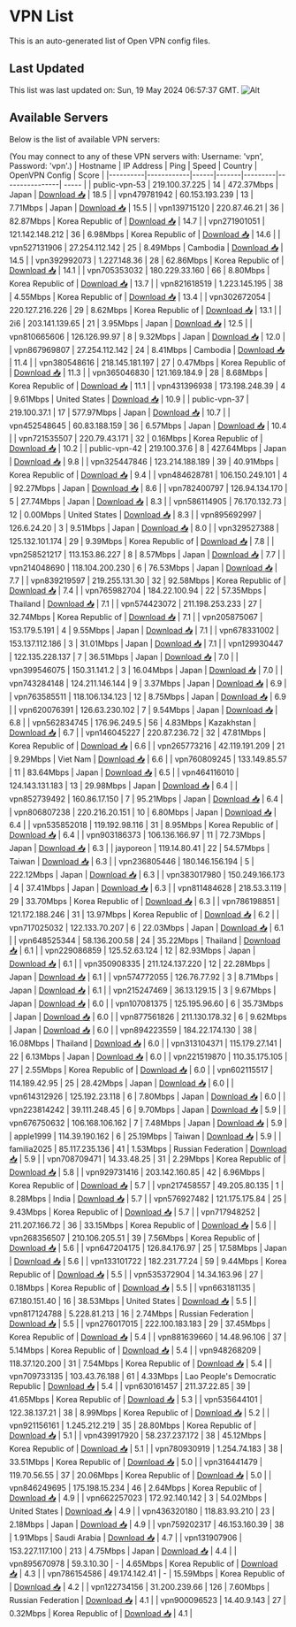 # VPN List

This is an auto-generated list of Open VPN config files.

## Last Updated

This list was last updated on: Sun, 19 May 2024 06:57:37 GMT.
![Alt](https://repobeats.axiom.co/api/embed/186b98318ef1479477931607c1ad7d823f12451f.svg "Repobeats analytics image")

## Available Servers

Below is the list of available VPN servers:

(You may connect to any of these VPN servers with: Username: 'vpn', Password: 'vpn'.)
| Hostname | IP Address | Ping | Speed | Country | OpenVPN Config | Score |
|----------|------------|------|-------|---------|----------------| ----- |
| public-vpn-53 | 219.100.37.225 | 14 | 472.37Mbps | Japan | [Download 📥](./configs/server_0_JP.ovpn) | 18.5 |
| vpn479781942 | 60.153.193.239 | 13 | 7.71Mbps | Japan | [Download 📥](./configs/server_1_JP.ovpn) | 15.5 |
| vpn139715120 | 220.87.46.21 | 36 | 82.87Mbps | Korea Republic of | [Download 📥](./configs/server_2_KR.ovpn) | 14.7 |
| vpn271901051 | 121.142.148.212 | 36 | 6.98Mbps | Korea Republic of | [Download 📥](./configs/server_3_KR.ovpn) | 14.6 |
| vpn527131906 | 27.254.112.142 | 25 | 8.49Mbps | Cambodia | [Download 📥](./configs/server_4_KH.ovpn) | 14.5 |
| vpn392992073 | 1.227.148.36 | 28 | 62.86Mbps | Korea Republic of | [Download 📥](./configs/server_5_KR.ovpn) | 14.1 |
| vpn705353032 | 180.229.33.160 | 66 | 8.80Mbps | Korea Republic of | [Download 📥](./configs/server_6_KR.ovpn) | 13.7 |
| vpn821618519 | 1.223.145.195 | 38 | 4.55Mbps | Korea Republic of | [Download 📥](./configs/server_7_KR.ovpn) | 13.4 |
| vpn302672054 | 220.127.216.226 | 29 | 8.62Mbps | Korea Republic of | [Download 📥](./configs/server_8_KR.ovpn) | 13.1 |
| 2i6 | 203.141.139.65 | 21 | 3.95Mbps | Japan | [Download 📥](./configs/server_9_JP.ovpn) | 12.5 |
| vpn810665606 | 126.126.99.97 | 8 | 9.32Mbps | Japan | [Download 📥](./configs/server_10_JP.ovpn) | 12.0 |
| vpn867969807 | 27.254.112.142 | 24 | 8.41Mbps | Cambodia | [Download 📥](./configs/server_11_KH.ovpn) | 11.4 |
| vpn380548616 | 218.145.181.197 | 27 | 0.47Mbps | Korea Republic of | [Download 📥](./configs/server_12_KR.ovpn) | 11.3 |
| vpn365046830 | 121.169.184.9 | 28 | 8.68Mbps | Korea Republic of | [Download 📥](./configs/server_13_KR.ovpn) | 11.1 |
| vpn431396938 | 173.198.248.39 | 4 | 9.61Mbps | United States | [Download 📥](./configs/server_14_US.ovpn) | 10.9 |
| public-vpn-37 | 219.100.37.1 | 17 | 577.97Mbps | Japan | [Download 📥](./configs/server_15_JP.ovpn) | 10.7 |
| vpn452548645 | 60.83.188.159 | 36 | 6.57Mbps | Japan | [Download 📥](./configs/server_16_JP.ovpn) | 10.4 |
| vpn721535507 | 220.79.43.171 | 32 | 0.16Mbps | Korea Republic of | [Download 📥](./configs/server_17_KR.ovpn) | 10.2 |
| public-vpn-42 | 219.100.37.6 | 8 | 427.64Mbps | Japan | [Download 📥](./configs/server_18_JP.ovpn) | 9.8 |
| vpn325447846 | 123.214.188.189 | 39 | 40.91Mbps | Korea Republic of | [Download 📥](./configs/server_19_KR.ovpn) | 9.4 |
| vpn484628781 | 106.150.249.101 | 4 | 92.27Mbps | Japan | [Download 📥](./configs/server_20_JP.ovpn) | 8.6 |
| vpn782400797 | 126.94.134.170 | 5 | 27.74Mbps | Japan | [Download 📥](./configs/server_21_JP.ovpn) | 8.3 |
| vpn586114905 | 76.170.132.73 | 12 | 0.00Mbps | United States | [Download 📥](./configs/server_22_US.ovpn) | 8.3 |
| vpn895692997 | 126.6.24.20 | 3 | 9.51Mbps | Japan | [Download 📥](./configs/server_23_JP.ovpn) | 8.0 |
| vpn329527388 | 125.132.101.174 | 29 | 9.39Mbps | Korea Republic of | [Download 📥](./configs/server_24_KR.ovpn) | 7.8 |
| vpn258521217 | 113.153.86.227 | 8 | 8.57Mbps | Japan | [Download 📥](./configs/server_25_JP.ovpn) | 7.7 |
| vpn214048690 | 118.104.200.230 | 6 | 76.53Mbps | Japan | [Download 📥](./configs/server_26_JP.ovpn) | 7.7 |
| vpn839219597 | 219.255.131.30 | 32 | 92.58Mbps | Korea Republic of | [Download 📥](./configs/server_27_KR.ovpn) | 7.4 |
| vpn765982704 | 184.22.100.94 | 22 | 57.35Mbps | Thailand | [Download 📥](./configs/server_28_TH.ovpn) | 7.1 |
| vpn574423072 | 211.198.253.233 | 27 | 32.74Mbps | Korea Republic of | [Download 📥](./configs/server_29_KR.ovpn) | 7.1 |
| vpn205875067 | 153.179.5.191 | 4 | 9.55Mbps | Japan | [Download 📥](./configs/server_30_JP.ovpn) | 7.1 |
| vpn678331002 | 153.137.112.186 | 3 | 31.01Mbps | Japan | [Download 📥](./configs/server_31_JP.ovpn) | 7.1 |
| vpn129930447 | 122.135.228.137 | 7 | 36.51Mbps | Japan | [Download 📥](./configs/server_32_JP.ovpn) | 7.0 |
| vpn399546075 | 150.31.141.2 | 3 | 16.04Mbps | Japan | [Download 📥](./configs/server_33_JP.ovpn) | 7.0 |
| vpn743284148 | 124.211.146.144 | 9 | 3.37Mbps | Japan | [Download 📥](./configs/server_34_JP.ovpn) | 6.9 |
| vpn763585511 | 118.106.134.123 | 12 | 8.75Mbps | Japan | [Download 📥](./configs/server_35_JP.ovpn) | 6.9 |
| vpn620076391 | 126.63.230.102 | 7 | 9.54Mbps | Japan | [Download 📥](./configs/server_36_JP.ovpn) | 6.8 |
| vpn562834745 | 176.96.249.5 | 56 | 4.83Mbps | Kazakhstan | [Download 📥](./configs/server_37_KZ.ovpn) | 6.7 |
| vpn146045227 | 220.87.236.72 | 32 | 47.81Mbps | Korea Republic of | [Download 📥](./configs/server_38_KR.ovpn) | 6.6 |
| vpn265773216 | 42.119.191.209 | 21 | 9.29Mbps | Viet Nam | [Download 📥](./configs/server_39_VN.ovpn) | 6.6 |
| vpn760809245 | 133.149.85.57 | 11 | 83.64Mbps | Japan | [Download 📥](./configs/server_40_JP.ovpn) | 6.5 |
| vpn464116010 | 124.143.131.183 | 13 | 29.98Mbps | Japan | [Download 📥](./configs/server_41_JP.ovpn) | 6.4 |
| vpn852739492 | 160.86.17.150 | 7 | 95.21Mbps | Japan | [Download 📥](./configs/server_42_JP.ovpn) | 6.4 |
| vpn806807238 | 220.216.20.151 | 10 | 6.80Mbps | Japan | [Download 📥](./configs/server_43_JP.ovpn) | 6.4 |
| vpn535852018 | 119.192.98.116 | 31 | 8.95Mbps | Korea Republic of | [Download 📥](./configs/server_44_KR.ovpn) | 6.4 |
| vpn903186373 | 106.136.166.97 | 11 | 72.73Mbps | Japan | [Download 📥](./configs/server_45_JP.ovpn) | 6.3 |
| jayporeon | 119.14.80.41 | 22 | 54.57Mbps | Taiwan | [Download 📥](./configs/server_46_TW.ovpn) | 6.3 |
| vpn236805446 | 180.146.156.194 | 5 | 222.12Mbps | Japan | [Download 📥](./configs/server_47_JP.ovpn) | 6.3 |
| vpn383017980 | 150.249.166.173 | 4 | 37.41Mbps | Japan | [Download 📥](./configs/server_48_JP.ovpn) | 6.3 |
| vpn811484628 | 218.53.3.119 | 29 | 33.70Mbps | Korea Republic of | [Download 📥](./configs/server_49_KR.ovpn) | 6.3 |
| vpn786198851 | 121.172.188.246 | 31 | 13.97Mbps | Korea Republic of | [Download 📥](./configs/server_50_KR.ovpn) | 6.2 |
| vpn717025032 | 122.133.70.207 | 6 | 22.03Mbps | Japan | [Download 📥](./configs/server_51_JP.ovpn) | 6.1 |
| vpn648525344 | 58.136.200.58 | 24 | 35.22Mbps | Thailand | [Download 📥](./configs/server_52_TH.ovpn) | 6.1 |
| vpn229086859 | 125.52.63.124 | 12 | 82.93Mbps | Japan | [Download 📥](./configs/server_53_JP.ovpn) | 6.1 |
| vpn350908335 | 211.124.137.220 | 12 | 22.28Mbps | Japan | [Download 📥](./configs/server_54_JP.ovpn) | 6.1 |
| vpn574772055 | 126.76.77.92 | 3 | 8.71Mbps | Japan | [Download 📥](./configs/server_55_JP.ovpn) | 6.1 |
| vpn215247469 | 36.13.129.15 | 3 | 9.67Mbps | Japan | [Download 📥](./configs/server_56_JP.ovpn) | 6.0 |
| vpn107081375 | 125.195.96.60 | 6 | 35.73Mbps | Japan | [Download 📥](./configs/server_57_JP.ovpn) | 6.0 |
| vpn877561826 | 211.130.178.32 | 6 | 9.62Mbps | Japan | [Download 📥](./configs/server_58_JP.ovpn) | 6.0 |
| vpn894223559 | 184.22.174.130 | 38 | 16.08Mbps | Thailand | [Download 📥](./configs/server_59_TH.ovpn) | 6.0 |
| vpn313104371 | 115.179.27.141 | 22 | 6.13Mbps | Japan | [Download 📥](./configs/server_60_JP.ovpn) | 6.0 |
| vpn221519870 | 110.35.175.105 | 27 | 2.55Mbps | Korea Republic of | [Download 📥](./configs/server_61_KR.ovpn) | 6.0 |
| vpn602115517 | 114.189.42.95 | 25 | 28.42Mbps | Japan | [Download 📥](./configs/server_62_JP.ovpn) | 6.0 |
| vpn614312926 | 125.192.23.118 | 6 | 7.80Mbps | Japan | [Download 📥](./configs/server_63_JP.ovpn) | 6.0 |
| vpn223814242 | 39.111.248.45 | 6 | 9.70Mbps | Japan | [Download 📥](./configs/server_64_JP.ovpn) | 5.9 |
| vpn676750632 | 106.168.106.162 | 7 | 7.48Mbps | Japan | [Download 📥](./configs/server_65_JP.ovpn) | 5.9 |
| apple1999 | 114.39.190.162 | 6 | 25.19Mbps | Taiwan | [Download 📥](./configs/server_66_TW.ovpn) | 5.9 |
| familia2025 | 85.117.235.136 | 41 | 1.53Mbps | Russian Federation | [Download 📥](./configs/server_67_RU.ovpn) | 5.9 |
| vpn708709471 | 14.33.48.25 | 31 | 2.29Mbps | Korea Republic of | [Download 📥](./configs/server_68_KR.ovpn) | 5.8 |
| vpn929731416 | 203.142.160.85 | 42 | 6.96Mbps | Korea Republic of | [Download 📥](./configs/server_69_KR.ovpn) | 5.7 |
| vpn217458557 | 49.205.80.135 | 1 | 8.28Mbps | India | [Download 📥](./configs/server_70_IN.ovpn) | 5.7 |
| vpn576927482 | 121.175.175.84 | 25 | 9.43Mbps | Korea Republic of | [Download 📥](./configs/server_71_KR.ovpn) | 5.7 |
| vpn717948252 | 211.207.166.72 | 36 | 33.15Mbps | Korea Republic of | [Download 📥](./configs/server_72_KR.ovpn) | 5.6 |
| vpn268356507 | 210.106.205.51 | 39 | 7.56Mbps | Korea Republic of | [Download 📥](./configs/server_73_KR.ovpn) | 5.6 |
| vpn647204175 | 126.84.176.97 | 25 | 17.58Mbps | Japan | [Download 📥](./configs/server_74_JP.ovpn) | 5.6 |
| vpn133101722 | 182.231.77.24 | 59 | 9.44Mbps | Korea Republic of | [Download 📥](./configs/server_75_KR.ovpn) | 5.5 |
| vpn535372904 | 14.34.163.96 | 27 | 0.18Mbps | Korea Republic of | [Download 📥](./configs/server_76_KR.ovpn) | 5.5 |
| vpn663181135 | 67.180.151.40 | 16 | 38.53Mbps | United States | [Download 📥](./configs/server_77_US.ovpn) | 5.5 |
| vpn817124788 | 5.228.81.213 | 16 | 2.74Mbps | Russian Federation | [Download 📥](./configs/server_78_RU.ovpn) | 5.5 |
| vpn276017015 | 222.100.183.183 | 29 | 37.45Mbps | Korea Republic of | [Download 📥](./configs/server_79_KR.ovpn) | 5.4 |
| vpn881639660 | 14.48.96.106 | 37 | 5.14Mbps | Korea Republic of | [Download 📥](./configs/server_80_KR.ovpn) | 5.4 |
| vpn948268209 | 118.37.120.200 | 31 | 7.54Mbps | Korea Republic of | [Download 📥](./configs/server_81_KR.ovpn) | 5.4 |
| vpn709733135 | 103.43.76.188 | 61 | 4.33Mbps | Lao People's Democratic Republic | [Download 📥](./configs/server_82_LA.ovpn) | 5.4 |
| vpn630161457 | 211.37.22.85 | 39 | 41.65Mbps | Korea Republic of | [Download 📥](./configs/server_83_KR.ovpn) | 5.3 |
| vpn535644101 | 122.38.137.21 | 38 | 8.99Mbps | Korea Republic of | [Download 📥](./configs/server_84_KR.ovpn) | 5.2 |
| vpn921156161 | 1.245.212.219 | 35 | 28.80Mbps | Korea Republic of | [Download 📥](./configs/server_85_KR.ovpn) | 5.1 |
| vpn439917920 | 58.237.237.172 | 38 | 45.12Mbps | Korea Republic of | [Download 📥](./configs/server_86_KR.ovpn) | 5.1 |
| vpn780930919 | 1.254.74.183 | 38 | 33.51Mbps | Korea Republic of | [Download 📥](./configs/server_87_KR.ovpn) | 5.0 |
| vpn316441479 | 119.70.56.55 | 37 | 20.06Mbps | Korea Republic of | [Download 📥](./configs/server_88_KR.ovpn) | 5.0 |
| vpn846249695 | 175.198.15.234 | 46 | 2.64Mbps | Korea Republic of | [Download 📥](./configs/server_89_KR.ovpn) | 4.9 |
| vpn662257023 | 172.92.140.142 | 3 | 54.02Mbps | United States | [Download 📥](./configs/server_90_US.ovpn) | 4.9 |
| vpn436320180 | 118.83.93.210 | 23 | 2.18Mbps | Japan | [Download 📥](./configs/server_91_JP.ovpn) | 4.9 |
| vpn759202317 | 46.153.160.39 | 38 | 1.91Mbps | Saudi Arabia | [Download 📥](./configs/server_92_SA.ovpn) | 4.7 |
| vpn131907906 | 153.227.117.100 | 213 | 4.75Mbps | Japan | [Download 📥](./configs/server_93_JP.ovpn) | 4.4 |
| vpn895670978 | 59.3.10.30 | - | 4.65Mbps | Korea Republic of | [Download 📥](./configs/server_94_KR.ovpn) | 4.3 |
| vpn786154586 | 49.174.142.41 | - | 15.59Mbps | Korea Republic of | [Download 📥](./configs/server_95_KR.ovpn) | 4.2 |
| vpn122734156 | 31.200.239.66 | 126 | 7.60Mbps | Russian Federation | [Download 📥](./configs/server_96_RU.ovpn) | 4.1 |
| vpn900096523 | 14.40.9.143 | 27 | 0.32Mbps | Korea Republic of | [Download 📥](./configs/server_97_KR.ovpn) | 4.1 |
